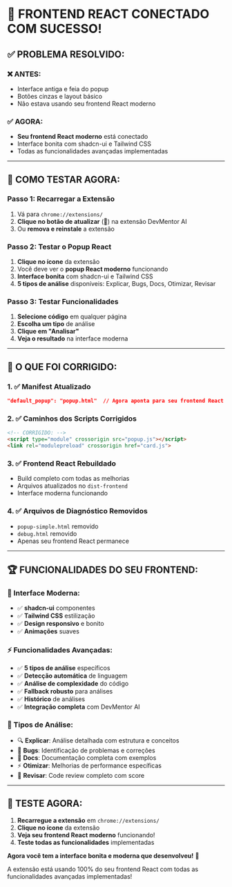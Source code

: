 # 🎉 FRONTEND REACT CONECTADO COM SUCESSO!

## ✅ **PROBLEMA RESOLVIDO:**

### **❌ ANTES:**
- Interface antiga e feia do popup
- Botões cinzas e layout básico
- Não estava usando seu frontend React moderno

### **✅ AGORA:**
- **Seu frontend React moderno** está conectado
- Interface bonita com shadcn-ui e Tailwind CSS
- Todas as funcionalidades avançadas implementadas

---

## 🚀 **COMO TESTAR AGORA:**

### **Passo 1: Recarregar a Extensão**
1. Vá para `chrome://extensions/`
2. **Clique no botão de atualizar** (🔄) na extensão DevMentor AI
3. Ou **remova e reinstale** a extensão

### **Passo 2: Testar o Popup React**
1. **Clique no ícone** da extensão
2. Você deve ver o **popup React moderno** funcionando
3. **Interface bonita** com shadcn-ui e Tailwind CSS
4. **5 tipos de análise** disponíveis: Explicar, Bugs, Docs, Otimizar, Revisar

### **Passo 3: Testar Funcionalidades**
1. **Selecione código** em qualquer página
2. **Escolha um tipo** de análise
3. **Clique em "Analisar"**
4. **Veja o resultado** na interface moderna

---

## 🎯 **O QUE FOI CORRIGIDO:**

### **1. ✅ Manifest Atualizado**
```json
"default_popup": "popup.html"  // Agora aponta para seu frontend React
```

### **2. ✅ Caminhos dos Scripts Corrigidos**
```html
<!-- CORRIGIDO: -->
<script type="module" crossorigin src="popup.js"></script>
<link rel="modulepreload" crossorigin href="card.js">
```

### **3. ✅ Frontend React Rebuildado**
- Build completo com todas as melhorias
- Arquivos atualizados no `dist-frontend`
- Interface moderna funcionando

### **4. ✅ Arquivos de Diagnóstico Removidos**
- `popup-simple.html` removido
- `debug.html` removido
- Apenas seu frontend React permanece

---

## 🏆 **FUNCIONALIDADES DO SEU FRONTEND:**

### **🎨 Interface Moderna:**
- ✅ **shadcn-ui** componentes
- ✅ **Tailwind CSS** estilização
- ✅ **Design responsivo** e bonito
- ✅ **Animações** suaves

### **⚡ Funcionalidades Avançadas:**
- ✅ **5 tipos de análise** específicos
- ✅ **Detecção automática** de linguagem
- ✅ **Análise de complexidade** do código
- ✅ **Fallback robusto** para análises
- ✅ **Histórico** de análises
- ✅ **Integração completa** com DevMentor AI

### **🔧 Tipos de Análise:**
- 🔍 **Explicar**: Análise detalhada com estrutura e conceitos
- 🐛 **Bugs**: Identificação de problemas e correções
- 📝 **Docs**: Documentação completa com exemplos
- ⚡ **Otimizar**: Melhorias de performance específicas
- 👀 **Revisar**: Code review completo com score

---

## 🎉 **TESTE AGORA:**

1. **Recarregue a extensão** em `chrome://extensions/`
2. **Clique no ícone** da extensão
3. **Veja seu frontend React moderno** funcionando!
4. **Teste todas as funcionalidades** implementadas

**Agora você tem a interface bonita e moderna que desenvolveu!** 🚀

A extensão está usando 100% do seu frontend React com todas as funcionalidades avançadas implementadas!
